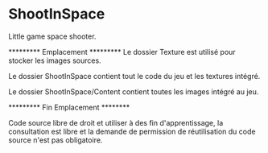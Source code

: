 # ShootInSpace
Little game space shooter.

********* Emplacement *********
Le dossier Texture est utilisé pour stocker les images sources.

Le dossier ShootInSpace contient tout le code du jeu et les textures intégré.

Le dossier ShootInSpace/Content contient toutes les images intégré au jeu.

********* Fin Emplacement ********

Code source libre de droit et utiliser à des fin d'apprentissage, la consultation est libre et la demande de permission de réutilisation du code source n'est pas obligatoire.
